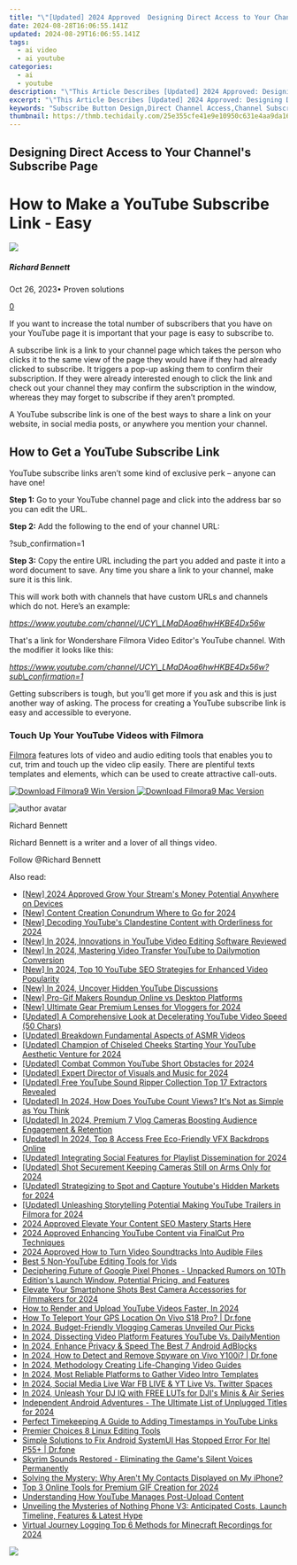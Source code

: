```yaml
---
title: "\"[Updated] 2024 Approved  Designing Direct Access to Your Channel's Subscribe Page\""
date: 2024-08-28T16:06:55.141Z
updated: 2024-08-29T16:06:55.141Z
tags:
  - ai video
  - ai youtube
categories:
  - ai
  - youtube
description: "\"This Article Describes [Updated] 2024 Approved: Designing Direct Access to Your Channel's Subscribe Page\""
excerpt: "\"This Article Describes [Updated] 2024 Approved: Designing Direct Access to Your Channel's Subscribe Page\""
keywords: "Subscribe Button Design,Direct Channel Access,Channel Subscription,Direct Link Subscribing,Customize Subscribe Page,Channel Subscribe UI,Quick Signup Access"
thumbnail: https://thmb.techidaily.com/25e355cfe41e9e10950c631e4aa9da16590e30c123d991c0d3d8b6703e367f7f.png
---
```


## Designing Direct Access to Your Channel's Subscribe Page

# How to Make a YouTube Subscribe Link - Easy

![](https://images.wondershare.com/filmora/article-images/richard-bennett.jpg)

##### Richard Bennett

 Oct 26, 2023• Proven solutions

[0](#commentsBoxSeoTemplate)

If you want to increase the total number of subscribers that you have on your YouTube page it is important that your page is easy to subscribe to.

A subscribe link is a link to your channel page which takes the person who clicks it to the same view of the page they would have if they had already clicked to subscribe. It triggers a pop-up asking them to confirm their subscription. If they were already interested enough to click the link and check out your channel they may confirm the subscription in the window, whereas they may forget to subscribe if they aren’t prompted.

A YouTube subscribe link is one of the best ways to share a link on your website, in social media posts, or anywhere you mention your channel.

## How to Get a YouTube Subscribe Link

YouTube subscribe links aren’t some kind of exclusive perk – anyone can have one!

**Step 1:** Go to your YouTube channel page and click into the address bar so you can edit the URL.

**Step 2:** Add the following to the end of your channel URL:

?sub\_confirmation=1

**Step 3:** Copy the entire URL including the part you added and paste it into a word document to save. Any time you share a link to your channel, make sure it is this link.

This will work both with channels that have custom URLs and channels which do not. Here’s an example:

_<https://www.youtube.com/channel/UCY\_LMaDAoa6hwHKBE4Dx56w>_

That's a link for Wondershare Filmora Video Editor's YouTube channel. With the modifier it looks like this:

_<https://www.youtube.com/channel/UCY\_LMaDAoa6hwHKBE4Dx56w?sub\_confirmation=1>_

Getting subscribers is tough, but you’ll get more if you ask and this is just another way of asking. The process for creating a YouTube subscribe link is easy and accessible to everyone.

### Touch Up Your YouTube Videos with Filmora

[Filmora](https://tools.techidaily.com/wondershare/filmora/download/) features lots of video and audio editing tools that enables you to cut, trim and touch up the video clip easily. There are plentiful texts templates and elements, which can be used to create attractive call-outs.

[![Download Filmora9 Win Version](https://images.wondershare.com/filmora/guide/download-btn-win.jpg) ](https://tools.techidaily.com/wondershare/filmora/download/) [![Download Filmora9 Mac Version](https://images.wondershare.com/filmora/guide/download-btn-mac.jpg) ](https://tools.techidaily.com/wondershare/filmora/download/)

![author avatar](https://images.wondershare.com/filmora/article-images/richard-bennett.jpg)

Richard Bennett

Richard Bennett is a writer and a lover of all things video.

Follow @Richard Bennett


<ins class="adsbygoogle"
     style="display:block"
     data-ad-format="autorelaxed"
     data-ad-client="ca-pub-7571918770474297"
     data-ad-slot="1223367746"></ins>



<ins class="adsbygoogle"
     style="display:block"
     data-ad-client="ca-pub-7571918770474297"
     data-ad-slot="8358498916"
     data-ad-format="auto"
     data-full-width-responsive="true"></ins>

<span class="atpl-alsoreadstyle">Also read:</span>
<div><ul>
<li><a href="https://youtube-blog.techidaily.com/024-approved-grow-your-streams-money-potential-anywhere-on-devices/"><u>[New] 2024 Approved  Grow Your Stream's Money Potential Anywhere on Devices</u></a></li>
<li><a href="https://youtube-blog.techidaily.com/ontent-creation-conundrum-where-to-go-for-2024/"><u>[New] Content Creation Conundrum  Where to Go for 2024</u></a></li>
<li><a href="https://youtube-blog.techidaily.com/ecoding-youtubes-clandestine-content-with-orderliness-for-2024/"><u>[New] Decoding YouTube's Clandestine Content with Orderliness for 2024</u></a></li>
<li><a href="https://youtube-blog.techidaily.com/n-2024-innovations-in-youtube-video-editing-software-reviewed/"><u>[New] In 2024, Innovations in YouTube Video Editing Software Reviewed</u></a></li>
<li><a href="https://youtube-blog.techidaily.com/n-2024-mastering-video-transfer-youtube-to-dailymotion-conversion/"><u>[New] In 2024, Mastering Video Transfer  YouTube to Dailymotion Conversion</u></a></li>
<li><a href="https://youtube-blog.techidaily.com/n-2024-top-10-youtube-seo-strategies-for-enhanced-video-popularity/"><u>[New] In 2024, Top 10 YouTube SEO Strategies for Enhanced Video Popularity</u></a></li>
<li><a href="https://youtube-blog.techidaily.com/n-2024-uncover-hidden-youtube-discussions/"><u>[New] In 2024, Uncover Hidden YouTube Discussions</u></a></li>
<li><a href="https://youtube-blog.techidaily.com/ro-gif-makers-roundup-online-vs-desktop-platforms/"><u>[New] Pro-Gif Makers Roundup  Online vs Desktop Platforms</u></a></li>
<li><a href="https://youtube-blog.techidaily.com/ltimate-gear-premium-lenses-for-vloggers-for-2024/"><u>[New] Ultimate Gear  Premium Lenses for Vloggers for 2024</u></a></li>
<li><a href="https://youtube-blog.techidaily.com/ed-a-comprehensive-look-at-decelerating-youtube-video-speed-50-chars/"><u>[Updated] A Comprehensive Look at Decelerating YouTube Video Speed (50 Chars)</u></a></li>
<li><a href="https://youtube-blog.techidaily.com/ed-breakdown-fundamental-aspects-of-asmr-videos/"><u>[Updated] Breakdown  Fundamental Aspects of ASMR Videos</u></a></li>
<li><a href="https://youtube-blog.techidaily.com/ed-champion-of-chiseled-cheeks-starting-your-youtube-aesthetic-venture-for-2024/"><u>[Updated] Champion of Chiseled Cheeks  Starting Your YouTube Aesthetic Venture for 2024</u></a></li>
<li><a href="https://youtube-blog.techidaily.com/ed-combat-common-youtube-short-obstacles-for-2024/"><u>[Updated] Combat Common YouTube Short Obstacles for 2024</u></a></li>
<li><a href="https://youtube-blog.techidaily.com/ed-expert-director-of-visuals-and-music-for-2024/"><u>[Updated] Expert Director of Visuals and Music for 2024</u></a></li>
<li><a href="https://youtube-blog.techidaily.com/ed-free-youtube-sound-ripper-collection-top-17-extractors-revealed/"><u>[Updated] Free YouTube Sound Ripper Collection  Top 17 Extractors Revealed</u></a></li>
<li><a href="https://youtube-blog.techidaily.com/ed-in-2024-how-does-youtube-count-views-its-not-as-simple-as-you-think/"><u>[Updated] In 2024, How Does YouTube Count Views? It's Not as Simple as You Think</u></a></li>
<li><a href="https://youtube-blog.techidaily.com/ed-in-2024-premium-7-vlog-cameras-boosting-audience-engagement-and-retention/"><u>[Updated] In 2024, Premium 7 Vlog Cameras Boosting Audience Engagement & Retention</u></a></li>
<li><a href="https://youtube-blog.techidaily.com/ed-in-2024-top-8-access-free-eco-friendly-vfx-backdrops-online/"><u>[Updated] In 2024, Top 8  Access Free Eco-Friendly VFX Backdrops Online</u></a></li>
<li><a href="https://youtube-blog.techidaily.com/ed-integrating-social-features-for-playlist-dissemination-for-2024/"><u>[Updated] Integrating Social Features for Playlist Dissemination for 2024</u></a></li>
<li><a href="https://youtube-blog.techidaily.com/ed-shot-securement-keeping-cameras-still-on-arms-only-for-2024/"><u>[Updated] Shot Securement  Keeping Cameras Still on Arms Only for 2024</u></a></li>
<li><a href="https://youtube-blog.techidaily.com/ed-strategizing-to-spot-and-capture-youtubes-hidden-markets-for-2024/"><u>[Updated] Strategizing to Spot and Capture Youtube's Hidden Markets for 2024</u></a></li>
<li><a href="https://youtube-blog.techidaily.com/ed-unleashing-storytelling-potential-making-youtube-trailers-in-filmora-for-2024/"><u>[Updated] Unleashing Storytelling Potential  Making YouTube Trailers in Filmora for 2024</u></a></li>
<li><a href="https://youtube-blog.techidaily.com/approved-elevate-your-content-seo-mastery-starts-here/"><u>2024 Approved  Elevate Your Content  SEO Mastery Starts Here</u></a></li>
<li><a href="https://youtube-blog.techidaily.com/approved-enhancing-youtube-content-via-finalcut-pro-techniques/"><u>2024 Approved  Enhancing YouTube Content via FinalCut Pro Techniques</u></a></li>
<li><a href="https://youtube-blog.techidaily.com/approved-how-to-turn-video-soundtracks-into-audible-files/"><u>2024 Approved  How to Turn Video Soundtracks Into Audible Files</u></a></li>
<li><a href="https://youtube-blog.techidaily.com/5-non-youtube-editing-tools-for-vids/"><u>Best 5 Non-YouTube Editing Tools for Vids</u></a></li>
<li><a href="https://tech-recovery.techidaily.com/deciphering-future-of-google-pixel-phones-unpacked-rumors-on-10th-editions-launch-window-potential-pricing-and-features/"><u>Deciphering Future of Google Pixel Phones - Unpacked Rumors on 10Th Edition's Launch Window, Potential Pricing, and Features</u></a></li>
<li><a href="https://youtube-blog.techidaily.com/te-your-smartphone-shots-best-camera-accessories-for-filmmakers-for-2024/"><u>Elevate Your Smartphone Shots  Best Camera Accessories for Filmmakers for 2024</u></a></li>
<li><a href="https://youtube-blog.techidaily.com/o-render-and-upload-youtube-videos-faster-in-2024/"><u>How to Render and Upload YouTube Videos Faster, In 2024</u></a></li>
<li><a href="https://fake-location.techidaily.com/how-to-teleport-your-gps-location-on-vivo-s18-pro-drfone-by-drfone-virtual-android/"><u>How To Teleport Your GPS Location On Vivo S18 Pro? | Dr.fone</u></a></li>
<li><a href="https://youtube-blog.techidaily.com/24-budget-friendly-vlogging-cameras-unveiled-our-picks/"><u>In 2024, Budget-Friendly Vlogging Cameras Unveiled  Our Picks</u></a></li>
<li><a href="https://youtube-blog.techidaily.com/24-dissecting-video-platform-features-youtube-vs-dailymention/"><u>In 2024, Dissecting Video Platform Features  YouTube Vs. DailyMention</u></a></li>
<li><a href="https://youtube-blog.techidaily.com/24-enhance-privacy-and-speed-the-best-7-android-adblocks/"><u>In 2024, Enhance Privacy & Speed  The Best 7 Android AdBlocks</u></a></li>
<li><a href="https://android-location-track.techidaily.com/in-2024-how-to-detect-and-remove-spyware-on-vivo-y100i-drfone-by-drfone-virtual-android/"><u>In 2024, How to Detect and Remove Spyware on Vivo Y100i? | Dr.fone</u></a></li>
<li><a href="https://youtube-blog.techidaily.com/24-methodology-creating-life-changing-video-guides/"><u>In 2024, Methodology  Creating Life-Changing Video Guides</u></a></li>
<li><a href="https://youtube-blog.techidaily.com/24-most-reliable-platforms-to-gather-video-intro-templates/"><u>In 2024, Most Reliable Platforms to Gather Video Intro Templates</u></a></li>
<li><a href="https://youtube-blog.techidaily.com/24-social-media-live-war-fb-live-and-yt-live-vs-twitter-spaces/"><u>In 2024, Social Media Live War  FB LIVE & YT Live Vs. Twitter Spaces</u></a></li>
<li><a href="https://article-helps.techidaily.com/in-2024-unleash-your-dj-iq-with-free-luts-for-djis-minis-and-air-series/"><u>In 2024, Unleash Your DJ IQ with FREE LUTs for DJI's Minis & Air Series</u></a></li>
<li><a href="https://screen-video-capture.techidaily.com/independent-android-adventures-the-ultimate-list-of-unplugged-titles-for-2024/"><u>Independent Android Adventures - The Ultimate List of Unplugged Titles for 2024</u></a></li>
<li><a href="https://youtube-blog.techidaily.com/ct-timekeeping-a-guide-to-adding-timestamps-in-youtube-links/"><u>Perfect Timekeeping  A Guide to Adding Timestamps in YouTube Links</u></a></li>
<li><a href="https://youtube-blog.techidaily.com/er-choices-8-linux-editing-tools/"><u>Premier Choices  8 Linux Editing Tools</u></a></li>
<li><a href="https://fix-guide.techidaily.com/simple-solutions-to-fix-android-systemui-has-stopped-error-for-itel-p55plus-drfone-by-drfone-fix-android-problems-fix-android-problems/"><u>Simple Solutions to Fix Android SystemUI Has Stopped Error For Itel P55+ | Dr.fone</u></a></li>
<li><a href="https://win-able.techidaily.com/skyrim-sounds-restored-eliminating-the-games-silent-voices-permanently/"><u>Skyrim Sounds Restored - Eliminating the Game's Silent Voices Permanently</u></a></li>
<li><a href="https://fox-that.techidaily.com/solving-the-mystery-why-arent-my-contacts-displayed-on-my-iphone/"><u>Solving the Mystery: Why Aren't My Contacts Displayed on My iPhone?</u></a></li>
<li><a href="https://youtube-blog.techidaily.com/-online-tools-for-premium-gif-creation-for-2024/"><u>Top 3 Online Tools for Premium GIF Creation for 2024</u></a></li>
<li><a href="https://youtube-blog.techidaily.com/standing-how-youtube-manages-post-upload-content/"><u>Understanding How YouTube Manages Post-Upload Content</u></a></li>
<li><a href="https://tech-recovery.techidaily.com/unveiling-the-mysteries-of-nothing-phone-v3-anticipated-costs-launch-timeline-features-and-latest-hype/"><u>Unveiling the Mysteries of Nothing Phone V3: Anticipated Costs, Launch Timeline, Features & Latest Hype</u></a></li>
<li><a href="https://screen-recording.techidaily.com/virtual-journey-logging-top-6-methods-for-minecraft-recordings-for-2024/"><u>Virtual Journey Logging  Top 6 Methods for Minecraft Recordings for 2024</u></a></li>
</ul></div>

<!-- affiliate ads begin -->
<a href="https://secure.2checkout.com/order/checkout.php?PRODS=4940312&QTY=1&AFFILIATE=108875&CART=1"><img src="https://secure.avangate.com/images/merchant/333ac5d90817d69113471fbb6e531bee/sps-partnership-728x90eng.png" border="0"></a>
<!-- affiliate ads end -->